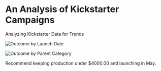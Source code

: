 # An Analysis of Kickstarter Campaigns

Analyzing Kickstarter Data for Trends

![Outcome by Launch Date](kickstarter-analysis/Picture1.png)

![Outcome by Parent Category](kickstarter-analysis/Picture2.png)

Recommend keeping production under $4000.00 and launching in May.
